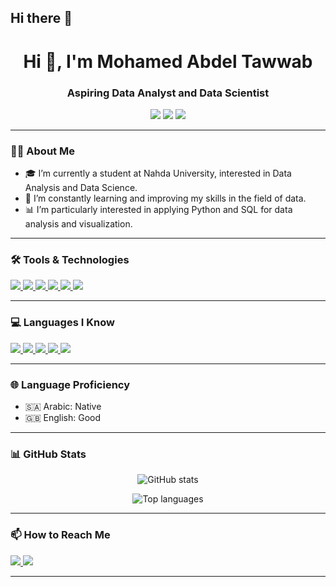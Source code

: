 ## Hi there 👋
<h1 align="center">Hi 👋, I'm Mohamed Abdel Tawwab</h1>
<h3 align="center">Aspiring Data Analyst and Data Scientist</h3>

<p align="center">
  <img src="https://img.shields.io/badge/Data%20Analysis-Python-3776AB?style=for-the-badge&logo=python&logoColor=white"/>
  <img src="https://img.shields.io/badge/Data%20Science-SQL-003B57?style=for-the-badge&logo=microsoftsqlserver&logoColor=white"/>
  <img src="https://img.shields.io/badge/Data%20Tools-Pandas-150458?style=for-the-badge&logo=pandas&logoColor=white"/>
</p>

---

### 👨‍💻 About Me

- 🎓 I’m currently a student at Nahda University, interested in Data Analysis and Data Science.
- 🌱 I’m constantly learning and improving my skills in the field of data.
- 📊 I’m particularly interested in applying Python and SQL for data analysis and visualization.

---

### 🛠️ Tools & Technologies

<p align="left">
  <a href="https://github.com/" target="_blank">
    <img src="https://img.shields.io/badge/GitHub-181717?style=for-the-badge&logo=github&logoColor=white"/>
  </a>
  <a href="https://code.visualstudio.com/" target="_blank">
    <img src="https://img.shields.io/badge/VS%20Code-0078D7?style=for-the-badge&logo=visualstudiocode&logoColor=white"/>
  </a>
  <a href="https://jupyter.org/" target="_blank">
    <img src="https://img.shields.io/badge/Jupyter-F37626?style=for-the-badge&logo=jupyter&logoColor=white"/>
  </a>
  <a href="https://www.microsoft.com/en-us/sql-server" target="_blank">
    <img src="https://img.shields.io/badge/SQL%20Server-CC2927?style=for-the-badge&logo=microsoftsqlserver&logoColor=white"/>
  </a>
  <a href="https://powerbi.microsoft.com/" target="_blank">
    <img src="https://img.shields.io/badge/Power%20BI-F2C811?style=for-the-badge&logo=powerbi&logoColor=black"/>
  </a>
  <a href="https://www.microsoft.com/en-us/microsoft-365/excel" target="_blank">
    <img src="https://img.shields.io/badge/Excel-217346?style=for-the-badge&logo=microsoftexcel&logoColor=white"/>
  </a>
</p>

---

### 💻 Languages I Know

<p align="left">
  <a href="https://www.python.org/" target="_blank">
    <img src="https://img.shields.io/badge/Python-3776AB?style=for-the-badge&logo=python&logoColor=white"/>
  </a>
  <a href="https://isocpp.org/" target="_blank">
    <img src="https://img.shields.io/badge/C%2B%2B-00599C?style=for-the-badge&logo=c%2B%2B&logoColor=white"/>
  </a>
  <a href="https://www.w3schools.com/html/" target="_blank">
    <img src="https://img.shields.io/badge/HTML-E34F26?style=for-the-badge&logo=html5&logoColor=white"/>
  </a>
  <a href="https://www.w3schools.com/css/" target="_blank">
    <img src="https://img.shields.io/badge/CSS-1572B6?style=for-the-badge&logo=css3&logoColor=white"/>
  </a>
  <a href="https://www.microsoft.com/en-us/sql-server" target="_blank">
    <img src="https://img.shields.io/badge/SQL-003B57?style=for-the-badge&logo=microsoftsqlserver&logoColor=white"/>
  </a>
</p>

---

### 🌐 Language Proficiency

- 🇸🇦 Arabic: Native
- 🇬🇧 English: Good

---

### 📊 GitHub Stats

<p align="center">
  <img src="https://github-readme-stats.vercel.app/api?username=your-github-username&show_icons=true&theme=radical" alt="GitHub stats"/>
</p>
<p align="center">
  <img src="https://github-readme-stats.vercel.app/api/top-langs/?username=your-github-username&layout=compact&theme=radical" alt="Top languages"/>
</p>

---

### 📫 How to Reach Me

<p align="left">
  <a href="mailto:mohamed.abdel.tawwab@example.com">
    <img src="https://img.shields.io/badge/Email-D14836?style=for-the-badge&logo=gmail&logoColor=white" />
  </a>
  <a href="https://linkedin.com/in/your-linkedin-username">
    <img src="https://img.shields.io/badge/LinkedIn-0077B5?style=for-the-badge&logo=linkedin&logoColor=white" />
  </a>
</p>

---
 

